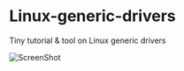 # Linux-generic-drivers

Tiny tutorial & tool on Linux generic drivers

![ScreenShot](https://github.com/Satanette/test/blob/master/tool_output.png)
